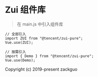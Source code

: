 # Zui 组件库

> 在 main.js 中引入组件库

```
// 全部引入
import ZUI from "@tencent/zui-pure";
Vue.use(ZUI);

// 按需引入
import { Demo } from "@tencent/zui-pure";
Vue.use(Demo);

```

Copyright (c) 2019-present zackguo
